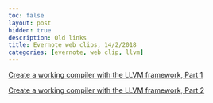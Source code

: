 ```yaml
---
toc: false
layout: post
hidden: true
description: Old links
title: Evernote web clips, 14/2/2018
categories: [evernote, web clip, llvm]
---
```


[Create a working compiler with the LLVM framework, Part 1](https://web.archive.org/web/20210228224608/http://www.ibm.com/developerworks/library/os-createcompilerllvm1/index.html)

[Create a working compiler with the LLVM framework, Part 2](https://web.archive.org/web/20210226200759/http://www.ibm.com/developerworks/library/os-createcompilerllvm2/index.html)

